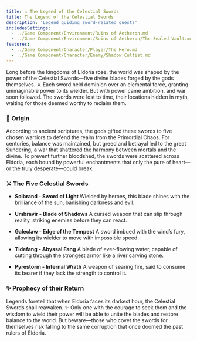 ```yaml
---
title: ⚔️ The Legend of the Celestial Swords
title: The Legend of the Celestial Swords
description: 'Legend guiding sword-related quests'
includesSettings:
  - ../Game Component/Environment/Ruins of Aetheron.md
  - ../Game Component/Environment/Ruins of Aetheron/The Sealed Vault.md
features:
  - ../Game Component/Character/Player/The Hero.md
  - ../Game Component/Character/Enemy/Shadow Cultist.md
---
```


Long before the kingdoms of Eldoria rose, the world was shaped by the power of the Celestial Swords—five divine blades forged by the gods themselves. ⚔️ Each sword held dominion over an elemental force, granting unimaginable power to its wielder. But with power came ambition, and war soon followed. The swords were lost to time, their locations hidden in myth, waiting for those deemed worthy to reclaim them.

### 🌌 Origin

According to ancient scriptures, the gods gifted these swords to five chosen warriors to defend the realm from the Primordial Chaos. For centuries, balance was maintained, but greed and betrayal led to the great Sundering, a war that shattered the harmony between mortals and the divine. To prevent further bloodshed, the swords were scattered across Eldoria, each bound by powerful enchantments that only the pure of heart—or the truly desperate—could break.

### ⚔️ The Five Celestial Swords

* **Solbrand - Sword of Light**
Wielded by heroes, this blade shines with the brilliance of the sun, banishing darkness and evil.

* **Umbravir - Blade of Shadows**
A cursed weapon that can slip through reality, striking enemies before they can react.

* **Galeclaw - Edge of the Tempest**
A sword imbued with the wind’s fury, allowing its wielder to move with impossible speed.

* **Tidefang - Abyssal Fang**
A blade of ever-flowing water, capable of cutting through the strongest armor like a river carving stone.

* **Pyrestorm - Infernal Wrath**
A weapon of searing fire, said to consume its bearer if they lack the strength to control it.

### ✨ Prophecy of their Return

Legends foretell that when Eldoria faces its darkest hour, the Celestial Swords shall reawaken. ✨ Only one with the courage to seek them and the wisdom to wield their power will be able to unite the blades and restore balance to the world. But beware—those who covet the swords for themselves risk falling to the same corruption that once doomed the past rulers of Eldoria.